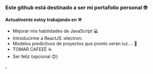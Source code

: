 ### Este github está destinado a ser mi portafolio personal 🤓

#### Actualmente estoy trabajando en ⚒️
- Mejorar mis habilidades de JavaScript 💻
- Introducirme a ReactJS :electron:
- Modelos predictivos de proyectos que pronto verán luz.... 🌚
- TOMAR CAFEEÉ ☕
- Ser feliz (opcional 😊)

[.](https://www.youtube.com/watch?v=Ma5hTmmmTbI)
